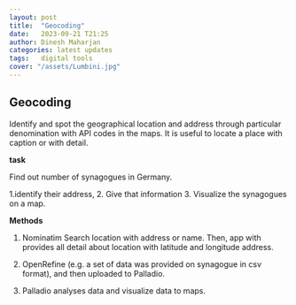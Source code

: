 ```yaml
---
layout: post
title:  "Geocoding"
date:   2023-09-21 T21:25
author: Dinesh Maharjan
categories: latest updates
tags:	digital tools
cover: "/assets/Lumbini.jpg"
---
```

## Geocoding
Identify and spot the geographical location and address through particular denomination with API codes in the maps. It is useful to locate a place with caption or with detail.

 **task**

Find out number of synagogues in Germany. 


1.identify their address, 
2. Give that information 
3. Visualize the synagogues on a map. 


**Methods**

1. Nominatim 
Search location with address or name. Then, app with provides all detail about location with latitude and longitude address. 

2. OpenRefine (e.g.  a set of data was provided on synagogue in csv format), and then uploaded to Palladio.

3. Palladio analyses data and visualize data to maps. 
